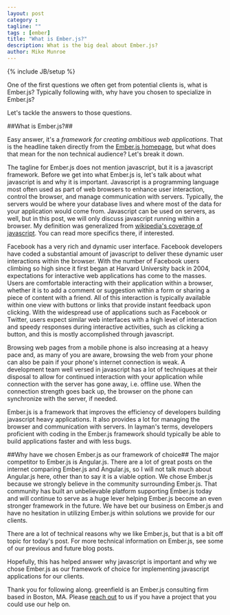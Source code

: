 ```yaml
---
layout: post
category :
tagline: ""
tags : [ember]
title: "What is Ember.js?"
description: What is the big deal about Ember.js?
author: Mike Munroe
---
```

{% include JB/setup %}

One of the first questions we often get from potential clients is, what is Ember.js? Typically following with, why have
you chosen to specialize in Ember.js?

Let's tackle the answers to those questions.

##What is Ember.js?##

Easy answer, it's a *framework for creating ambitious web applications*. That is the headline taken directly from the
[Ember.js homepage](http://emberjs.com), but what does that mean for the non technical audience? Let's break it down.

The tagline for Ember.js does not mention javascript, but it is a javascript framework. Before we get into what Ember.js
is, let's talk about what javascript is and why it is important. Javascript is a programming language most often used as
part of web browsers to enhance user interaction, control the browser, and manage communication with servers. Typically,
the servers would be where your database lives and where most of the data for your application would come from.
Javascript can be used on servers, as well, but in this post, we will only discuss javascript running within a browser.
My definition was generalized from [wikipedia's coverage of javascript](http://en.wikipedia.org/wiki/JavaScript). You
can read more specifics there, if interested.

Facebook has a very rich and dynamic user interface. Facebook developers have coded a substantial amount of javascript to
deliver these dynamic user interactions within the browser. With the number of Facebook users climbing so high since it
first began at Harvard University back in 2004, expectations for interactive web applications has come to the masses.
Users are comfortable interacting with their application within a browser, whether it is to add a comment or
suggestion within a form or sharing a piece of content with a friend. All of this interaction is typically available
within one view with buttons or links that provide instant feedback upon clicking. With the widespread use of
applications such as Facebook or Twitter, users expect similar web interfaces with a high level of interaction and
speedy responses during interactive activities, such as clicking a button, and this is mostly accomplished through
javascript.

Browsing web pages from a mobile phone is also increasing at a heavy pace and, as many of you are aware, browsing the
web from your phone can also be pain if your phone's internet connection is weak. A development team well versed in
javascript has a lot of techniques at their disposal to allow for continued interaction with your application while
connection with the server has gone away, i.e. offline use. When the connection strength goes back up, the browser on
the phone can synchronize with the server, if needed.

Ember.js is a framework that improves the efficiency of developers building javascript heavy applications. It also
provides a lot for managing the browser and communication with servers. In layman's terms, developers proficient with
coding in the Ember.js framework should typically be able to build applications faster and with less bugs.

##Why have we chosen Ember.js as our framework of choice##
The major competitor to Ember.js is Angular.js. There are a lot of great posts on the internet comparing Ember.js and
Angular.js, so I will not talk much about Angular.js here, other than to say it is a viable option. We chose Ember.js
because we strongly believe in the community surrounding Ember.js. That community has built an unbelievable platform
supporting Ember.js today and will continue to serve as a huge lever helping Ember.js become an even stronger framework
in the future. We have bet our business on Ember.js and have no hesitation in utilizing Ember.js within solutions we
provide for our clients.

There are a lot of technical reasons why we like Ember.js, but that is a bit off topic for today's post. For more
technical information on Ember.js, see some of our previous and future blog posts.

Hopefully, this has helped answer why javascript is important and why we chose Ember.js as our framework of choice for
implementing javascript applications for our clients.

Thank you for following along. greenfield is an Ember.js consulting firm based in Boston, MA.
Please [reach out](http://greenfieldhq.com/#/?anchor=contact) to us if you have a project that you could use our help
on.

